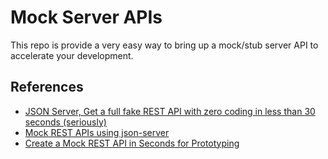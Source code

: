 # Mock Server APIs

This repo is provide a very easy way to bring up a mock/stub server API to accelerate your development.

## References

- [JSON Server, Get a full fake REST API with zero coding in less than 30 seconds (seriously)](https://github.com/typicode/json-server#getting-started)
- [Mock REST APIs using json-server](https://www.sitepoint.com/mock-rest-apis-using-json-server/)
- [Create a Mock REST API in Seconds for Prototyping](https://coligo.io/create-mock-rest-api-with-json-server/)
